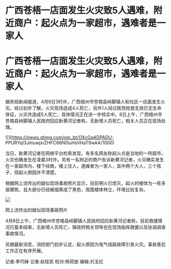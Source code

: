 # 广西苍梧一店面发生火灾致5人遇难，附近商户：起火点为一家超市，遇难者是一家人

# 广西苍梧一店面发生火灾致5人遇难，附近商户：起火点为一家超市，遇难者是一家人

据央视新闻报道，4月8日3时许，广西梧州市苍梧县岭脚镇人和社区一店面发生火灾。经过初步了解，火灾现场造成4人死亡，另外1人经过医院抢救无效已无生命体征，火灾共造成5人死亡，具体情况正在进一步核实中。8日上午，广西梧州市苍梧县岭脚镇人民政府回应新黄河记者称，无新增人员死亡，相关人员正在现场处理。

![](https://inews.gtimg.com/om_bt/OXcGqADPADU-
PPURYqI3JmuwjxrZHFC66Ni5uHsVHaT9wAA/1000)

当日，新黄河记者在网络平台检索发现，有多名网友称起火点是当地的一所超市，火灾也确发生在凌晨3时许。另有一名附近的商户告诉新黄河记者，火灾确实发生在一家超市内，楼下经商，楼上住人，遇难者为一家人，其中两个大人，三个孩子，但起火原因并不清楚。

根据网上流传出的疑似现场事故照片显示，目前明火已熄灭，起火的楼体为一栋多层建筑，且大部分已经被烟熏成了黑色，周围楼体林立，环境比较复杂。

![](https://inews.gtimg.com/om_bt/OASL2ec2FhflrWPj3rLzxqQ380RRfSKQOEdJZNstAxHdoAA/1000)

网上流传出的疑似现场事故照片

4月8日上午，广西梧州市苍梧县岭脚镇人民政府回应新黄河记者称，目前救援情况已基本结束，无新增人员死亡，镇政府相关领导也在现场指挥救援以及协调调查事故情况。

另据最新消息，消防部门初步认定，起火原因为电气线路故障引发火灾。事故善后工作正在有序开展。

记者:李巧妹 记者:赵桂凯 校对:杨荷放 编辑:刘玉红

